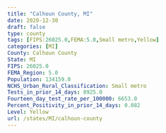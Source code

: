 ```yaml
---
title: "Calhoun County, MI"
date: 2020-12-30
draft: false
type: county
tags: [FIPS:26025.0,FEMA:5.0,Small metro,Yellow]
categories: [MI]
County: Calhoun County
State: MI
FIPS: 26025.0
FEMA_Region: 5.0
Population: 134159.0
NCHS_Urban_Rural_Classification: Small metro
Tests_in_prior_14_days: 8925.0
Fourteen_day_test_rate_per_100000: 6653.0
Percent_Positivity_in_prior_14_days: 0.082
Level: Yellow
url: /states/MI/calhoun-county
---
```



